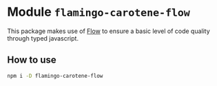 # Module `flamingo-carotene-flow`

This package makes use of [Flow](https://flow.org/) to ensure a basic level of code quality through typed javascript.

## How to use

```bash
npm i -D flamingo-carotene-flow
```
